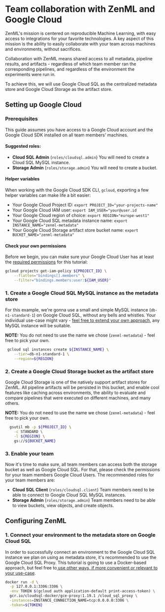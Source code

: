 # Team collaboration with ZenML and Google Cloud

ZenML's mission is centered on reproducible Machine Learning, with easy access to integrations for your favorite technologies. A key aspect of this mission is the ability to easily collaborate with your team across machines and environments, without sacrifices.

Collaboration with ZenML means shared access to all metadata, pipeline results, and artifacts - regardless of which team member ran the corresponding pipelines, and regardless of the environment the experiments were run in.

To achieve this, we will use Google Cloud SQL as the centralized metadata store and Google Cloud Storage as the artifact store.

## Setting up Google Cloud

### Prerequisites

This guide assumes you have access to a Google Cloud account and the Google Cloud SDK installed on all team members' machines.

#### **Suggested roles:**

* **Cloud SQL Admin** \(`roles/cloudsql.admin`\) You will need to create a Cloud SQL MySQL instance.
* **Storage Admin** \(`roles/storage.admin`\) You will need to create a bucket.

#### Helper variables

When working with the Google Cloud SDK CLI, `gcloud`, exporting a few helper variables can make life a bit easier:

* Your Google Cloud Project ID:  `export PROJECT_ID="your-projects-name"` 
* Your Google Cloud IAM user:  `export IAM_USER="your@user.id`
*  Your Google Cloud region of choice: `export REGION="europe-west1"` 
* Your Google Cloud SQL metadata instance name: `export INSTANCE_NAME="zenml-metadata"`  
* Your Google Cloud Storage artifact store bucket name: `export BUCKET_NAME="zenml-metadata"`   

#### Check your own permissions

Before we begin, you can make sure your Google Cloud User has at least the [required permissions](team-collaboration-with-zenml-and-google-cloud.md#suggested-permissions) for this tutorial:

```bash
gcloud projects get-iam-policy ${PROJECT_ID} \
    --flatten="bindings[].members" \
    --filter="bindings.members:user:${IAM_USER}"
```

### 1. Create a Google Cloud SQL MySQL instance as the metadata store

For this example, we're gonna use a small and simple MySQL instance \(`db-n1-standard-1`\) on Google Cloud SQL, without any bells and whistles. Your individual use-case might vary - [feel free to extend your own approach](https://cloud.google.com/sql/docs/mysql/create-instance#gcloud), any MySQL instance will be suitable.

**NOTE:** You do not need to use the name we chose \(`zenml-metadata`\) - feel free to pick your own.

```bash
 gcloud sql instances create ${INSTANCE_NAME} \
    --tier=db-n1-standard-1 \
    --region=${REGION}
```

### 2. Create a Google Cloud Storage bucket as the artifact store

Google Cloud Storage is one of the natively support artifact stores for ZenML. All pipeline artifacts will be persisted in this bucket, and enable cool features like caching across environments, the ability to evaluate and compare pipelines that were executed on different machines, and many others.

**NOTE:** You do not need to use the name we chose \(`zenml-metadata`\) - feel free to pick your own.

```bash
  gsutil mb -p ${PROJECT_ID} \
    -c STANDARD \
    -l ${REGION} \
    gs://${BUCKET_NAME}
```

### 3. Enable your team

Now it's time to make sure, all team members can access both the storage bucket as well as Google Cloud SQL. For that, please check the permissions for your team members Google Cloud Users. The recommended roles for your team members are:

* **Cloud SQL Client** \(`roles/cloudsql.client`\) Team members need to be able to connect to Google Cloud SQL MySQL instances.
* **Storage Admin** \(`roles/storage.admin`\) Team members need to be able to view buckets, view objects, and create objects.

## Configuring ZenML

### 1. Connect your environment to the metadata store on Google Cloud SQL

In order to successfully connect an environment to the Google Cloud SQL instance we plan on using as metadata store, it's recommended to use the Google Cloud SQL Proxy. This tutorial is going to use a Docker-based approach, but feel free to[ use other ways, if more convenient or relevant to your use-case](https://cloud.google.com/sql/docs/mysql/connect-overview).

```bash
docker run -d \
  -p 127.0.0.1:3306:3306 \
  -env TOKEN $(gcloud auth application-default print-access-token) \
  gcr.io/cloudsql-docker/gce-proxy:1.19.1 /cloud_sql_proxy \
  -instances=INSTANCE_CONNECTION_NAME=tcp:0.0.0.0:3306 \
  -token=${TOKEN}
```



